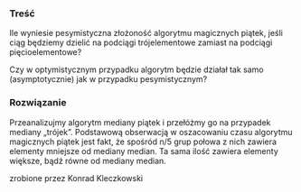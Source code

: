 ### Treść
Ile wyniesie pesymistyczna złożoność algorytmu magicznych piątek, jeśli ciąg będziemy dzielić
na podciągi trójelementowe zamiast na podciągi pięcioelementowe? 

Czy w optymistycznym przypadku algorytm będzie działał tak samo (asymptotycznie) jak w przypadku pesymistycznym?

### Rozwiązanie
Przeanalizujmy algorytm mediany piątek i przełóżmy go na przypadek mediany „trójek”.
Podstawową obserwacją w oszacowaniu czasu algorytmu magicznych piątek jest fakt, że spośród n/5 grup
połowa z nich zawiera elementy mniejsze od mediany median. Ta sama ilość zawiera elementy większe, bądź
równe od mediany median.

zrobione przez Konrad Kleczkowski
